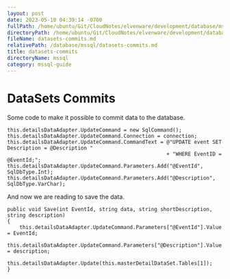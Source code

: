 ```yaml
---
layout: post
date: 2023-05-10 04:39:14 -0700
fullPath: /home/ubuntu/Git/CloudNotes/elvenware/development/database/mssql/datasets-commits.md
directoryPath: /home/ubuntu/Git/CloudNotes/elvenware/development/database/mssql
fileName: datasets-commits.md
relativePath: /database/mssql/datasets-commits.md
title: datasets-commits
directoryName: mssql
category: mssql-guide
---
```


DataSets Commits
================

Some code to make it possible to commit data to the database.

``` {.csharpcode}
this.detailsDataAdapter.UpdateCommand = new SqlCommand();
this.detailsDataAdapter.UpdateCommand.Connection = connection;
this.detailsDataAdapter.UpdateCommand.CommandText = @"UPDATE event SET Description = @Description "
                                                    + "WHERE EventID = @EventId;";
this.detailsDataAdapter.UpdateCommand.Parameters.Add("@EventId", SqlDbType.Int);
this.detailsDataAdapter.UpdateCommand.Parameters.Add("@Description", SqlDbType.VarChar);
```

And now we are reading to save the data.

``` {.csharpcode}
public void Save(int EventId, string data, string shortDescription, string description)
{
    this.detailsDataAdapter.UpdateCommand.Parameters["@EventId"].Value = EventId; 
    this.detailsDataAdapter.UpdateCommand.Parameters["@Description"].Value = description; 
    this.detailsDataAdapter.Update(this.masterDetailDataSet.Tables[1]);    
}
```
